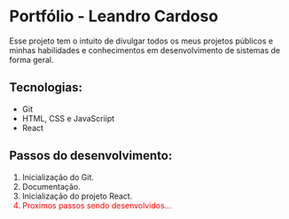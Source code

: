 # Portfólio - Leandro Cardoso
Esse projeto tem o intuito de divulgar todos os meus projetos públicos e minhas habilidades e conhecimentos em desenvolvimento de sistemas de forma geral.

## Tecnologias:
* Git
* HTML, CSS e JavaScriipt
* React

## Passos do desenvolvimento:
<ol>
    <li>Inicialização do Git.</li>
    <li>Documentação.</li>
    <li>Inicialização do projeto React.</li>
    <li style="color: red;">Proximos passos sendo desenvolvidos...</li>
</ol>
